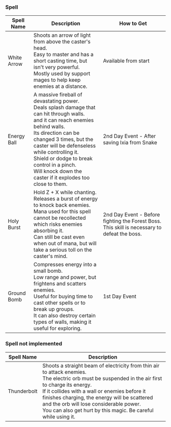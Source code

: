 ### Spell

| Spell Name | Description | How to Get |
| --- | --- | --- |
| White Arrow	| Shoots an arrow of light from above the caster's head.<br>Easy to master and has a short casting time, but isn't very powerful.<br>Mostly used by support mages to help keep enemies at a distance.	| Available from start |
| Energy Ball	| A massive fireball of devastating power.<br>Deals splash damage that can hit through walls.<br>and it can reach enemies behind walls.<br>Its direction can be changed 3 times, but the caster will be defenseless while controlling it.<br>Shield or dodge to break control in a pinch.<br>Will knock down the caster if it explodes too close to them.	| 2nd Day Event - After saving Ixia from Snake |
| Holy Burst | Hold Z + X while chanting.<br>Releases a burst of energy to knock back enemies.<br>Mana used for this spell cannot be recollected which risks enemies absorbing it.<br>Can still be cast even when out of mana, but will take a serious toll on the caster's mind.	| 2nd Day Event - Before fighting the Forest Boss. This skill is necessary to defeat the boss. |
| Ground Bomb	| Compresses energy into a small bomb.<br>Low range and power, but frightens and scatters enemies.<br>Useful for buying time to cast other spells or to break up groups.<br>It can also destroy certain types of walls, making it useful for exploring.	| 1st Day Event |

### Spell not implemented

| Spell Name | Description |
| --- | --- |
| Thunderbolt | Shoots a straight beam of electricity from thin air to attack enemies.<br>The electric orb must be suspended in the air first to charge its energy.<br>If it collides with a wall or enemies before it finishes charging, the energy will be scattered and the orb will lose considerable power.<br>You can also get hurt by this magic. Be careful while using it. |
